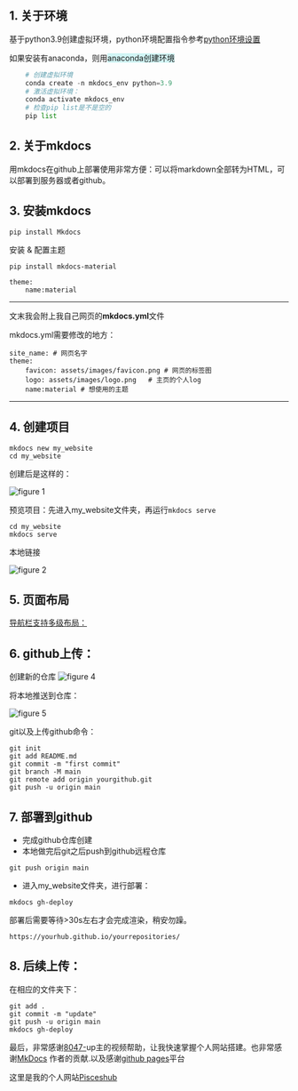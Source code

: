 ## 1. 关于环境
基于python3.9创建虚拟环境，python环境配置指令参考[python环境设置](python环境设置.md)  

如果安装有anaconda，则用<span style="background:rgba(173, 239, 239, 0.55)">anaconda创建环境</span>

```python
	# 创建虚拟环境
	conda create -n mkdocs_env python=3.9
	# 激活虚拟环境：
	conda activate mkdocs_env
	# 检查pip list是不是空的
	pip list
```

## 2. 关于mkdocs

用mkdocs在github上部署使用非常方便：可以将markdown全部转为HTML，可以部署到服务器或者github。

## 3. 安装mkdocs

`pip install Mkdocs`

安装 & 配置主题

```
pip install mkdocs-material
```

```
theme:
	name:material
```

--- 

文末我会附上我自己网页的**mkdocs.yml**文件

mkdocs.yml需要修改的地方：
```
site_name: # 网页名字
theme:
	favicon: assets/images/favicon.png # 网页的标签图
	logo: assets/images/logo.png   # 主页的个人log
	name:material # 想使用的主题
```

---

## 4. 创建项目

```
mkdocs new my_website
cd my_website
```

创建后是这样的：

![figure 1](/My_website/docs/manuscript/03_blog/use_computer/attachments/8fe488bca66cbe06509634f3adffad84_MD5.png)


预览项目：先进入my_website文件夹，再运行`mkdocs serve`

```
cd my_website
mkdocs serve
```
本地链接  

![figure 2](/My_website/docs/manuscript/03_blog/use_computer/attachments/b68a45a6b18ae36a7baf9b304d007a3e_MD5.png)

## 5. 页面布局

[导航栏支持多级布局：](https://mkdocs-like-code.readthedocs.io/zh_CN/latest/MkDocs-advanced-operations/theme-configuration/)


## 6. github上传：


创建新的仓库 
![figure 4](/My_website/docs/manuscript/03_blog/use_computer/attachments/9bf714a7225ecfbe381382bd297ecd08_MD5.png)

将本地推送到仓库：

![figure 5](/My_website/docs/manuscript/03_blog/use_computer/attachments/5ba94137196aebb4287b75aadbef2329_MD5.png)

git以及上传github命令：
```
git init
git add README.md
git commit -m "first commit"
git branch -M main
git remote add origin yourgithub.git
git push -u origin main
```

## 7. 部署到github

- 完成github仓库创建
- 本地做完后git之后push到github远程仓库
```
git push origin main
```
- 进入my_website文件夹，进行部署：
```
mkdocs gh-deploy
```
部署后需要等待>30s左右才会完成渲染，稍安勿躁。
```
https://yourhub.github.io/yourrepositories/
```
## 8. 后续上传：

在相应的文件夹下：

```
git add .
git commit -m "update"
git push -u origin main
mkdocs gh-deploy
```

最后，非常感谢[8047-](https://www.bilibili.com/video/BV1FB4y1n7Gf/?spm_id_from=333.880.my_history.page.click&vd_source=f6b887c95aa7969fce3d0ed6ca6f2232)up主的视频帮助，让我快速掌握个人网站搭建。也非常感谢[MkDocs](https://www.mkdocs.org/) 作者的贡献.以及感谢[github pages](https://pages.github.com/)平台

这里是我的个人网站[Pisceshub](https://Pisceshub.github.io/My_website/)
